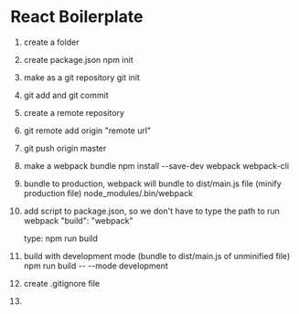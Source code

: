 # React Boilerplate

1. create a folder

2. create package.json
    npm init

3. make as a git repository
    git init

4. git add and git commit

5. create a remote repository

6. git remote add origin "remote url"

7. git push origin master

8. make a webpack bundle
    npm install --save-dev webpack webpack-cli

9. bundle to production, webpack will bundle to dist/main.js file (minify production file)
    node_modules/.bin/webpack

10. add script to package.json, so we don't have to type the path to run webpack
    "build": "webpack"

    type: npm run build

11. build with development mode (bundle to dist/main.js of unminified file)
    npm run build -- --mode development

12. create .gitignore file

13. 